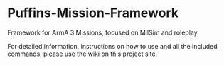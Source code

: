 # Puffins-Mission-Framework
Framework for ArmA 3 Missions, focused on MilSim and roleplay.

For detailed information, instructions on how to use and all the included commands, please use the wiki on this project site.
